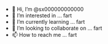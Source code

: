 - 👋 Hi, I’m @sx000000000000
- 👀 I’m interested in ... fart
- 🌱 I’m currently learning ... fart
- 💞️ I’m looking to collaborate on ... fart
- 📫 How to reach me ... fart

<!---
sx000000000000/sx000000000000 is a ✨ special ✨ repository because its `README.md` (this file) appears on your GitHub profile.
You can click the Preview link to take a look at your changes.
--->
